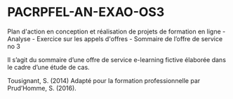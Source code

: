 ﻿# PACRPFEL-AN-EXAO-OS3
Plan d'action en conception et réalisation de projets de formation en ligne - Analyse - Exercice sur les appels d'offres - Sommaire de l’offre de service no 3

Il s’agit du sommaire d’une offre de service e-learning fictive élaborée dans le cadre d’une étude de cas.

Tousignant, S. (2014)
Adapté pour la formation professionnelle par Prud’Homme, S. (2016).